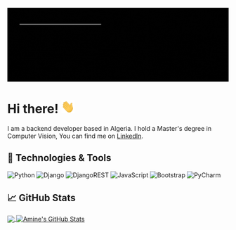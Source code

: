 
![](https://github.com/A-M-Amine/A-M-Amine/blob/main/Banner.gif)

# Hi there! <img src="https://github.com/A-M-Amine/A-M-Amine/blob/main/wave.gif" width="30px" height="30px" />

I am a backend developer based in Algeria. I hold a Master's degree in Computer Vision,
You can find me on <a href="https://www.linkedin.com/in/ahmane-mohamed-amine/">LinkedIn</a>.

## 🔧 Technologies & Tools
![Python](https://img.shields.io/badge/python-3670A0?style=for-the-badge&logo=python&logoColor=ffdd54)
![Django](https://img.shields.io/badge/django-%23092E20.svg?style=for-the-badge&logo=django&logoColor=white)
![DjangoREST](https://img.shields.io/badge/DJANGO-REST-ff1709?style=for-the-badge&logo=django&logoColor=white&color=ff1709&labelColor=gray)
![JavaScript](https://img.shields.io/badge/javascript-%23323330.svg?style=for-the-badge&logo=javascript&logoColor=%23F7DF1E)
![Bootstrap](https://img.shields.io/badge/bootstrap-%23563D7C.svg?style=for-the-badge&logo=bootstrap&logoColor=white)
![PyCharm](https://img.shields.io/badge/pycharm-143?style=for-the-badge&logo=pycharm&logoColor=black&color=black&labelColor=green)




## &#x1f4c8; GitHub Stats

<a href="https://github.com/A-M-Amine">
  <img align="center" src="https://github-readme-stats.vercel.app/api/top-langs/?username=A-M-Amine&hide=java,html,tex&title_color=ffffff&text_color=c9cacc&icon_color=2bbc8a&bg_color=1d1f21&langs_count=3" />
</a>
<a href="https://github.com/A-M-Amine">
  <img align="center" src="https://github-readme-stats.vercel.app/api?username=A-M-Amine&show_icons=true&line_height=27&count_private=true&title_color=ffffff&text_color=c9cacc&icon_color=2bbc8a&bg_color=1d1f21" alt="Amine's GitHub Stats" />
</a>








<!-- Resources -->
<!-- Icons: https://simpleicons.org/ -->
<!-- GitHub Stats: https://github.com/anuraghazra/github-readme-stats -->
<!-- Emojis: https://emojipedia.org/emoji/ -->
<!-- HTML Emojis: https://www.fileformat.info/index.htm -->
<!-- Shields: https://shields.io/ -->
<!-- Awesome GitHub Profile README: https://github.com/abhisheknaiidu/awesome-github-profile-readme -->
